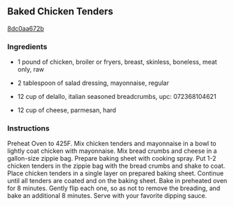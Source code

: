 ## Baked Chicken Tenders

[8dc0aa672b](http://www.food.com/recipe/baked-chicken-tenders-194400)

### Ingredients

 - 1 pound of chicken, broiler or fryers, breast, skinless, boneless, meat only, raw

 - 2 tablespoon of salad dressing, mayonnaise, regular

 - 12 cup of delallo, italian seasoned breadcrumbs, upc: 072368104621

 - 12 cup of cheese, parmesan, hard

### Instructions

Preheat Oven to 425F. Mix chicken tenders and mayonnaise in a bowl to lightly coat chicken with mayonnaise. Mix bread crumbs and cheese in a gallon-size zippie bag. Prepare baking sheet with cooking spray. Put 1-2 chicken tenders in the zippie bag with the bread crumbs and shake to coat. Place chicken tenders in a single layer on prepared baking sheet. Continue until all tenders are coated and on the baking sheet. Bake in preheated oven for 8 minutes. Gently flip each one, so as not to remove the breading, and bake an additional 8 minutes. Serve with your favorite dipping sauce.